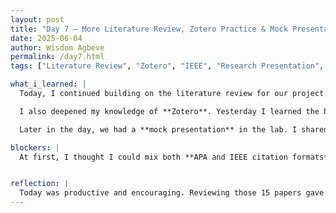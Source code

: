 ```yaml
---
layout: post
title: "Day 7 – More Literature Review, Zotero Practice & Mock Presentation"
date: 2025-06-04
author: Wisdom Agbeve
permalink: /day7.html
tags: ["Literature Review", "Zotero", "IEEE", "Research Presentation", "Flight Delay Prediction"]

what_i_learned: |
  Today, I continued building on the literature review for our project: **“AI-Driven Flight Delay Prediction Model for Climate-Resilient Airspace Management.”** I reviewed 15 research articles that I pulled from my university’s online library. These papers covered a range of topics like weather-related flight delays, machine learning models in aviation, and explainable AI tools.

  I also deepened my knowledge of **Zotero**. Yesterday I learned the basics, but today I really saw the value of the tool when it came to organizing references and properly citing sources. Zotero helped me stay consistent with the **IEEE citation format** we're using for our research paper, which saved me a lot of time and confusion.

  Later in the day, we had a **mock presentation** in the lab. I shared a quick overview of our project idea and what I’ve learned so far. It was a great opportunity to practice presenting technical content and get early feedback. My mentor, my team members and some DEPA researchers gave me helpful tips on improving clarity and structure, which I’ll definitely use moving forward. This experience also helped boost my confidence.

blockers: |
  At first, I thought I could mix both **APA and IEEE citation formats** in the paper, but I later learned that consistency is really important in academic writing. My graduate mentor helped me fix it and showed me how to use Zotero to automatically format everything in proper **IEEE style**, which made things much easier.


reflection: |
  Today was productive and encouraging. Reviewing those 15 papers gave me a stronger foundation and more confidence in the research direction. I’m also getting more comfortable with research tools like Zotero, which makes the writing and citing process way smoother. Presenting in front of others—even in a mock session—helped me spot areas I need to improve. I’m excited to keep learning and building momentum with the team.
---
```

